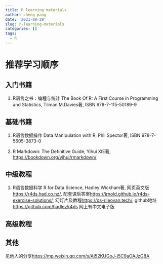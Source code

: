 ```yaml
---
title: R learning materials
author: cheng pang
date: '2021-08-29'
slug: r-learning-materials
categories: []
tags:
  - R
---
```


# 推荐学习顺序

## 入门书籍

1. R语言之书：编程与统计 The Book Of R: A First Course in Programming and Statistics, Tilman M.Davies著, ISBN 978-7-115-50189-9

## 基础书籍

1. R语言数据操作 Data Manipulation with R, Phil Spector著, ISBN 978-7-5605-3873-0

2. R Markdown: The Definitive Guide, Yihui XIE著, <https://bookdown.org/yihui/rmarkdown/>

## 中级教程

1. R语言数据科学 R for Data Science, Hadley Wickham著, 网页英文版<https://r4ds.had.co.nz/>, 配套课后答案<https://jrnold.github.io/r4ds-exercise-solutions/>, 幻灯片及教程<https://ds-r.leovan.tech/>,
github地址<https://github.com/hadley/r4ds>
网上有中文电子版

## 高级教程

## 其他

见他人的分享<https://mp.weixin.qq.com/s/Ai52KUGoJ-j5C9aOAJzG8A>